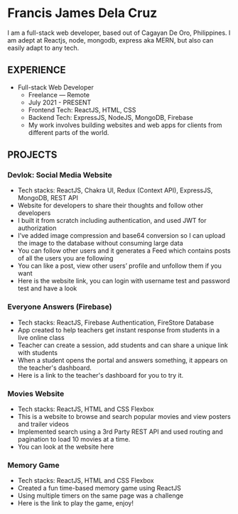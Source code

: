 # Francis James Dela Cruz
I am a full-stack web developer, based out of Cagayan De Oro, Philippines. I am adept at Reactjs, node, mongodb, express aka MERN, but also can easily adapt to any tech.

## EXPERIENCE
- Full-stack Web Developer 
  - Freelance — Remote
  - July 2021 - PRESENT
  - Frontend Tech: ReactJS, HTML, CSS
  - Backend Tech: ExpressJS, NodeJS, MongoDB, Firebase
  - My work involves building websites and web apps for clients from different parts of the world.

## PROJECTS

### Devlok: Social Media Website 
- Tech stacks: ReactJS, Chakra UI, Redux (Context API), ExpressJS, MongoDB, REST API 
- Website for developers to share their thoughts and follow other developers
- I built it from scratch including authentication, and used JWT for authorization 
- I’ve added image compression and base64 conversion so I can upload the image to the database without consuming large data
- You can follow other users and it generates a Feed which contains posts of all the users you are following
- You can like a post, view other users’ profile and unfollow them if you want
- Here is the website link, you can login with username test and password test and have a look
  
### Everyone Answers (Firebase) 
- Tech stacks: ReactJS, Firebase Authentication, FireStore Database
- App created to help teachers get instant response from students in a live online class
- Teacher can create a session, add students and can share a unique link with students
- When a student opens the portal and answers something, it appears on the teacher's dashboard.
- Here is a link to the teacher's dashboard for you to try it.
  
### Movies Website 
- Tech stacks: ReactJS, HTML and CSS Flexbox 
- This is a website to browse and search popular movies and view posters and trailer videos
- Implemented search using a 3rd Party REST API and used routing and pagination to load 10 movies at a time.
- You can look at the website here

### Memory Game 
- Tech stacks: ReactJS, HTML and CSS Flexbox
- Created a fun time-based memory game using ReactJS
- Using multiple timers on the same page was a challenge 
- Here is the link to play the game, enjoy!



<!--
**francizjamez/francizjamez** is a ✨ _special_ ✨ repository because its `README.md` (this file) appears on your GitHub profile.

Here are some ideas to get you started:

- 🔭 I’m currently working on ...
- 🌱 I’m currently learning ...
- 👯 I’m looking to collaborate on ...
- 🤔 I’m looking for help with ...
- 💬 Ask me about ...
- 📫 How to reach me: ...
- 😄 Pronouns: ...
- ⚡ Fun fact: ...
-->
